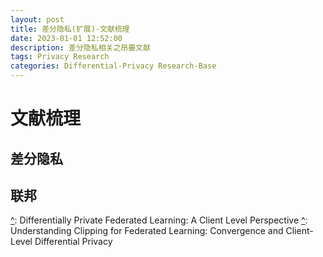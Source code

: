 ```yaml
---
layout: post
title: 差分隐私(扩展)-文献梳理
date: 2023-01-01 12:52:00
description: 差分隐私相关之昂要文献
tags: Privacy Research
categories: Differential-Privacy Research-Base
---
```




# 文献梳理

## 差分隐私

[^]: DifferentialprivacyinDeepLearning

## 联邦

[^]: Differentially Private Federated Learning: A Client Level Perspective
[^]: Understanding Clipping for Federated Learning: Convergence and Client-Level Differential Privacy
